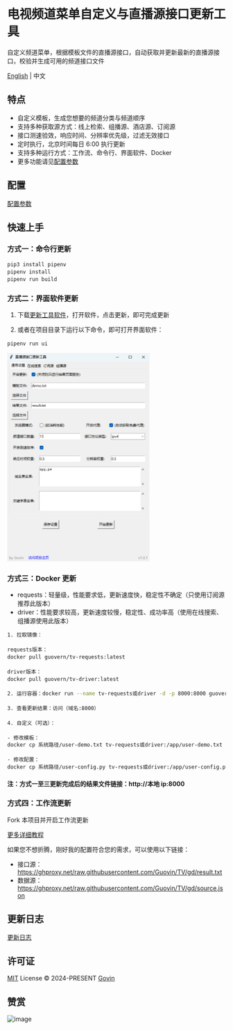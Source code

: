 # 电视频道菜单自定义与直播源接口更新工具

自定义频道菜单，根据模板文件的直播源接口，自动获取并更新最新的直播源接口，校验并生成可用的频道接口文件

[English](./README_en.md) | 中文

## 特点

- 自定义模板，生成您想要的频道分类与频道顺序
- 支持多种获取源方式：线上检索、组播源、酒店源、订阅源
- 接口测速验效，响应时间、分辨率优先级，过滤无效接口
- 定时执行，北京时间每日 6:00 执行更新
- 支持多种运行方式：工作流、命令行、界面软件、Docker
- 更多功能请见[配置参数](./docs/config.md)

## 配置

[配置参数](./docs/config.md)

## 快速上手

### 方式一：命令行更新

```python
pip3 install pipenv
pipenv install
pipenv run build
```

### 方式二：界面软件更新

1. 下载[更新工具软件](https://github.com/Guovin/TV/releases)，打开软件，点击更新，即可完成更新

2. 或者在项目目录下运行以下命令，即可打开界面软件：

```python
pipenv run ui
```

![更新工具软件](./docs/images/ui.png '更新工具软件')

### 方式三：Docker 更新

- requests：轻量级，性能要求低，更新速度快，稳定性不确定（只使用订阅源推荐此版本）
- driver：性能要求较高，更新速度较慢，稳定性、成功率高（使用在线搜索、组播源使用此版本）

```bash
1. 拉取镜像：

requests版本：
docker pull guovern/tv-requests:latest

driver版本：
docker pull guovern/tv-driver:latest

2. 运行容器：docker run --name tv-requests或driver -d -p 8000:8000 guovern/tv-requests或driver

3. 查看更新结果：访问（域名:8000）

4. 自定义（可选）：

- 修改模板：
docker cp 系统路径/user-demo.txt tv-requests或driver:/app/user-demo.txt

- 修改配置：
docker cp 系统路径/user-config.py tv-requests或driver:/app/user-config.py
```

#### 注：方式一至三更新完成后的结果文件链接：http://本地 ip:8000

### 方式四：工作流更新

Fork 本项目并开启工作流更新

[更多详细教程](./docs/tutorial.md)

如果您不想折腾，刚好我的配置符合您的需求，可以使用以下链接：

- 接口源：https://ghproxy.net/raw.githubusercontent.com/Guovin/TV/gd/result.txt
- 数据源：https://ghproxy.net/raw.githubusercontent.com/Guovin/TV/gd/source.json

## 更新日志

[更新日志](./CHANGELOG.md)

## 许可证

[MIT](./LICENSE) License &copy; 2024-PRESENT [Govin](https://github.com/guovin)

## 赞赏

![image](./docs/images/appreciate.jpg)
